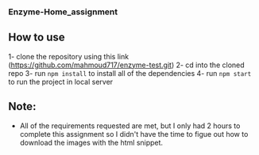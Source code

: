 ### Enzyme-Home_assignment

## How to use

1- clone the repository using this link (https://github.com/mahmoud717/enzyme-test.git)
2- cd into the cloned repo
3- run `npm install` to install all of the dependencies
4- run `npm start` to run the project in local server

## Note:

- All of the requirements requested are met, but I only had 2 hours to complete this assignment so I didn't have the time to figue out how to download the images with the html snippet.
